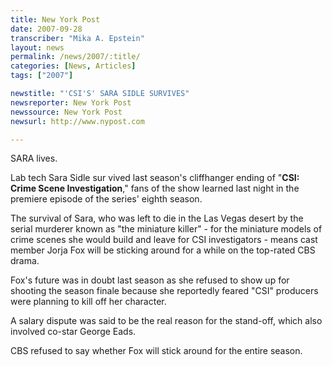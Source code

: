```yaml
---
title: New York Post
date: 2007-09-28
transcriber: "Mika A. Epstein"
layout: news
permalink: /news/2007/:title/
categories: [News, Articles]
tags: ["2007"]

newstitle: "'CSI'S' SARA SIDLE SURVIVES"
newsreporter: New York Post
newssource: New York Post
newsurl: http://www.nypost.com

---
```


SARA lives.

Lab tech Sara Sidle sur vived last season's cliffhanger ending of "**CSI: Crime Scene Investigation**," fans of the show learned last night in the premiere episode of the series' eighth season.

The survival of Sara, who was left to die in the Las Vegas desert by the serial murderer known as "the miniature killer" - for the miniature models of crime scenes she would build and leave for CSI investigators - means cast member Jorja Fox will be sticking around for a while on the top-rated CBS drama.

Fox's future was in doubt last season as she refused to show up for shooting the season finale because she reportedly feared "CSI" producers were planning to kill off her character.

A salary dispute was said to be the real reason for the stand-off, which also involved co-star George Eads.

CBS refused to say whether Fox will stick around for the entire season.
